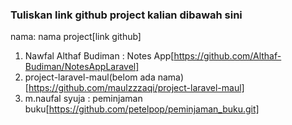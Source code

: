 ### Tuliskan link github project kalian dibawah sini  

nama: nama project[link github] 

1. Nawfal Althaf Budiman : Notes App[https://github.com/Althaf-Budiman/NotesAppLaravel]
2. project-laravel-maul(belom ada nama) [https://github.com/maulzzzaqi/project-laravel-maul]  
3. m.naufal syuja : peminjaman buku[https://github.com/petelpop/peminjaman_buku.git]  
